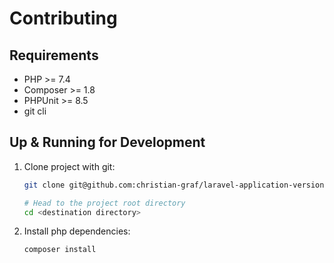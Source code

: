 # Contributing

## Requirements

* PHP >= 7.4
* Composer >= 1.8
* PHPUnit >= 8.5
* git cli

## Up & Running for Development

1. Clone project with git:
    ```bash
    git clone git@github.com:christian-graf/laravel-application-version.git <destination directory>

    # Head to the project root directory
    cd <destination directory>
    ```
1. Install php dependencies:
    ```bash
    composer install
    ```
